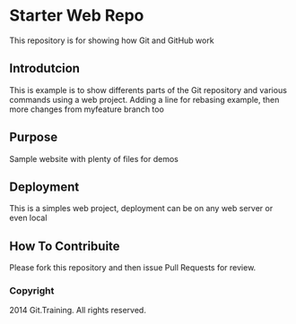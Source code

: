 # Starter Web Repo

This repository is for showing how Git and GitHub work

## Introdutcion
This is example is to show differents parts of the Git repository and various commands using a web project. Adding a line for rebasing example, then more changes from myfeature branch too

## Purpose

Sample website with plenty of files for demos

## Deployment

This is a simples web project, deployment can be on any web server or even local

## How To Contribuite

Please fork this repository and then issue Pull Requests for review.

### Copyright

2014 Git.Training. All rights reserved.